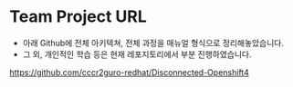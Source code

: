 # Team Project URL
- 아래 Github에 전체 아키텍쳐, 전체 과정을 매뉴얼 형식으로 정리해놓았습니다.
- 그 외, 개인적인 학습 등은 현재 레포지토리에서 부분 진행하였습니다.

https://github.com/cccr2guro-redhat/Disconnected-Openshift4
